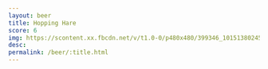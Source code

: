 ```yaml
---
layout: beer
title: Hopping Hare
score: 6
img: https://scontent.xx.fbcdn.net/v/t1.0-0/p480x480/399346_10151380245588745_647361323_n.jpg?oh=e3a4458d068c768e70dc71f0adf82fd9&oe=58DB52F3
desc: 
permalink: /beer/:title.html
---
```

